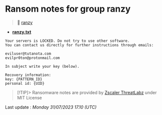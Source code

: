 # Ransom notes for group ranzy
> 🔗 [ranzy](group/ranzy)
* **[ranzy.txt](https://ransomware.live/ransomware_notes/ranzy/ranzy.txt)**

```
Your servers is LOCKED. Do not try to use other software.
You can contact us directly for further instructions through emails:
 
eviluser@tutanota.com
evilpr0ton@protonmail.com
 
In subject write your key (below).
 
Recovery information:
key: {PATTERN_ID}
personal id: {UID}

```


> [!TIP]> Ransomware notes are provided by [Zscaler ThreatLabz](https://github.com/threatlabz/ransomware_notes) under MIT License
> 




Last update : _Monday 31/07/2023 17.10 (UTC)_

